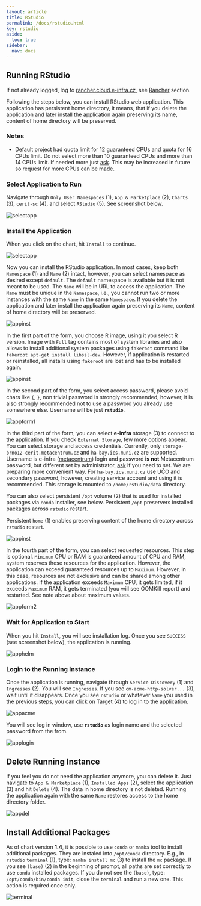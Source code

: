 ```yaml
---
layout: article
title: RStudio
permalink: /docs/rstudio.html
key: rstudio
aside:
  toc: true
sidebar:
  nav: docs
---
```

## Running RStudio

If not already logged, log to [rancher.cloud.e-infra.cz](https://rancher.cloud.e-infra.cz), see [Rancher](https://cerit-sc.github.io/kube-docs/docs/rancher.html) section.

Following the steps below, you can install RStudio web application. This application has persistent home directory, it means, that if you delete the application and later install the application again preserving its name, content of home directory will be preserved.

### Notes

* Default project had quota limit for 12 guaranteed CPUs and quota for 16 CPUs limit. Do not select more than 10 guaranteed CPUs and more than 14 CPUs limit. If needed more just [ask](mailto:k8s@ics.muni.cz). This may be increased in future so request for more CPUs can be made. 

### Select Application to Run

Navigate through `Only User Namespaces` (1), `App & Marketplace` (2), `Charts` (3), `cerit-sc` (4),  and select `RStudio` (5). See screenshot below.

![selectapp](rstudio/selectapp.png)

### Install the Application

When you click on the chart, hit `Install` to continue.

![selectapp](rstudio/selectversion.png)

Now you can install the RStudio application. In most cases, keep both `Namespace` (1) and `Name` (2) intact, however, you can select namespace as desired except `default`. The `default` namespace is available but it is not meant to be used. The `Name` will be in URL to access the application. The `Name` must be unique in the `Namespace`, i.e., you cannot run two or more instances with the same `Name` in the same `Namespace`. If you delete the application and later install the application again preserving its `Name`, content of home directory will be preserved.

![appinst](rstudio/appinst.png)

In the first part of the form, you choose R image, using it you select R version. Image with `Full` tag contains most of system libraries and also allows to install additional system packages using `fakeroot` command like `fakeroot apt-get install libssl-dev`. However, if application is restarted or reinstalled, all installs using `fakeroot` are lost and has to be installed again.

![appinst](rstudio/appform1.png)

In the second part of the form, you select access password, please avoid chars like `{`, `}`, non trivial password is strongly recommended, however, it is also strongly recommended not to use a password you already use somewhere else. Username will be just **`rstudio`**.

![appform1](rstudio/appform2.png)

In the third part of the form, you can select **e-infra** storage (3) to connect to the application. If you check `External Storage`, few more options appear. You can select storage and access credentials. Currently, only `storage-brno12-cerit.metacentrum.cz` and `ha-bay.ics.muni.cz` are supported. Username is e-infra ([metacentrum](https://metavo.metacentrum.cz/)) login and password **is not** Metacentrum password, but different set by administrator, [ask](mailto:k8s@ics.muni.cz) if you need to set. We are preparing more convenient way. For `ha-bay.ics.muni.cz` use UČO and secondary password, however, creating service account and using it is recommended. This storage is mounted to `/home/rstudio/data` directory. 

You can also select persistent `/opt` volume (2) that is used for installed packages via `conda` installer, see below. Persistent `/opt` preservers installed packages across `rstudio` restart.

Persistent `home` (1) enables preserving content of the home directory across `rstudio` restart.

![appinst](rstudio/appform3.png)

In the fourth part  of the form, you can select requested resources. This step is optional. `Minimum` CPU or RAM is guaranteed amount of CPU and RAM, system reserves these resources for the application. However, the application can exceed guaranteed resources up to `Maximum`. However, in this case, resources are not exclusive and can be shared among other applications. If the application exceeds `Maximum` CPU, it gets limited, if it exceeds `Maximum` RAM, it gets terminated (you will see OOMKill report) and restarted. See note above about maximum values.

![appform2](rstudio/appform4.png)

### Wait for Application to Start

When you hit `Install`, you will see installation log. Once you see `SUCCESS` (see screenshot below), the application is running. 

![apphelm](rstudio/apphelm.png)

### Login to the Running Instance

Once the application is running, navigate through `Service Discovery` (1) and `Ingresses` (2). You will see `Ingresses`. If you see `cm-acme-http-solver...` (3), wait until it disappears. Once you see `rstudio` or whatever `Name` you used in the previous steps, you can click on Target (4) to log in to the application.

![appacme](rstudio/appacme.png)

You will see log in window, use **`rstudio`** as login name and the selected password from the from.

![applogin](rstudio/applogin.png)

## Delete Running Instance

If you feel you do not need the application anymore, you can delete it. Just navigate to `App & Marketplace` (1), `Installed Apps` (2), select the application (3) and hit `Delete` (4). The data in home directory is not deleted. Running the application again with the same `Name` restores access to the home directory folder.

![appdel](rstudio/appdel.png)

## Install Additional Packages

As of chart version **1.4**, it is possible to use `conda` or `mamba` tool to install additional packages. They are instaled into `/opt/conda` directory. E.g., in `rstudio` `terminal` (1), type: `mamba install mc` (3) to install the `mc` package. If you see `(base)` (2) in the beginning of prompt, all paths are set correctly to use `conda` installed packages. If you do not see the `(base)`, type: `/opt/conda/bin/conda init`, close the `terminal` and run  a new one. This action is required once only.

![terminal](rstudio/terminal.png)
